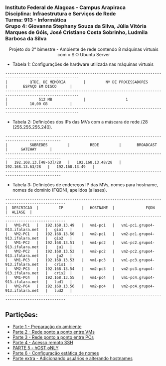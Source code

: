 ### Instituto Federal de Alagoas - Campus Arapiraca<br>Disciplina: Infraestrutura e Serviços de Rede<br>Turma: 913 - Informática<br>Grupo 4: Giovanna Stephany Souza da Silva, Júlia Vitória Marques de Góis, José Cristiano Costa Sobrinho, Ludmila Barbosa da Silva

<p align="center">Projeto do 2° bimestre - Ambiente de rede contendo 8 máquinas virtuais com o S.O Ubuntu Server<p>

* Tabela 1: Configurações de hardware utilizada nas máquinas virtuais
```
-------------------------------------------------------------------------------------------------------
|          QTDE. DE MEMÓRIA        |         Nº DE PROCESSADORES         |       ESPAÇO EM DISCO      |   
-------------------------------------------------------------------------------------------------------
|              512 MB              |                  1                  |          10,00 GB          |   
-------------------------------------------------------------------------------------------------------
```

* Tabela 2: Definições dos IPs das MVs com a máscara de rede /28 (255.255.255.240).
```
-----------------------------------------------------------------------------------------------
|          SUBREDES         |         REDE         |       BROADCAST      |      GATEWAY      |
-----------------------------------------------------------------------------------------------
|   192.168.13.[48-63]/28   |   192.168.13.48/28   |   192.168.13.63/28   |   192.168.13.49   |
-----------------------------------------------------------------------------------------------
```

* Tabela 3: Definições de endereços IP das MVs, nomes para hostname, nomes de domínio (FQDN), apelidos (aliases).
```
-------------------------------------------------------------------------------------------------
|  DESCRICAO  |         IP        |   HOSTNAME  |              FQDN                  |  ALIASE  |
-------------------------------------------------------------------------------------------------
|   VM1-PC1   |   192.168.13.49   |   vm1-pc1   |   vm1-pc1.grupo4-913.ifalara.net   |   gio1   |
|   VM2-PC1   |   192.168.13.50   |   vm2-pc1   |   vm2-pc1.grupo4-913.ifalara.net   |   gio2   |
|   VM1-PC2   |   192.168.13.51   |   vm1-pc2   |   vm1-pc2.grupo4-913.ifalara.net   |    ju1   |
|   VM2-PC2   |   192.168.13.52   |   vm2-pc2   |   vm2-pc2.grupo4-913.ifalara.net   |    ju2   |
|   VM1-PC3   |   192.168.13.53   |   vm1-pc3   |   vm1-pc3.grupo4-913.ifalara.net   |   cris1  |
|   VM2-PC3   |   192.168.13.54   |   vm2-pc3   |   vm2-pc3.grupo4-913.ifalara.net   |   cris2  |
|   VM1-PC4   |   192.168.13.55   |   vm1-pc4   |   vm1-pc4.grupo4-913.ifalara.net   |   lud1   |
|   VM2-PC4   |   192.168.13.56   |   vm2-pc4   |   vm2-pc4.grupo4-913.ifalara.net   |   lud2   |
-------------------------------------------------------------------------------------------------
```

## Partições:
* [Parte 1 - Preparação do ambiente](https://github.com/Ludmila2004/Projeto_ISRE/blob/main/Parte%201%20-%20Prepara%C3%A7%C3%A3o%20do%20ambiente.md)
* [Parte 2 - Rede ponto a ponto entre VMs](https://github.com/Ludmila2004/Projeto_ISRE/blob/main/Parte%202%20-%20Rede%20ponto%20a%20ponto%20entre%20VMs.md)
* [Parte 3 - Rede ponto a ponto entre PCs](https://github.com/Ludmila2004/Projeto_ISRE/blob/main/Parte%203%20-%20Rede%20ponto%20a%20ponto%20entre%20PCs.md)
* [Parte 4 - Acesso remoto SSH](https://github.com/Ludmila2004/Projeto_ISRE/blob/main/Parte%204%20-%20Acesso%20remoto%20SSH.md)
* [PARTE 5 - hOST oNLY](https://github.com/Ludmila2004/Projeto_ISRE/blob/main/Parte%205%20-%20Host%20only.md)
* [Parte 6 - Configuração estática de nomes](https://github.com/Ludmila2004/Projeto_ISRE/blob/main/Parte%206%20-%20Configura%C3%A7%C3%A3o%20est%C3%A1tica%20de%20nomes.md)
* [Parte extra - Adicionando usuários e alterando hostnames](https://github.com/Ludmila2004/Projeto_ISRE/blob/main/Parte%206%20-%20Configura%C3%A7%C3%A3o%20est%C3%A1tica%20de%20nomes.md)

